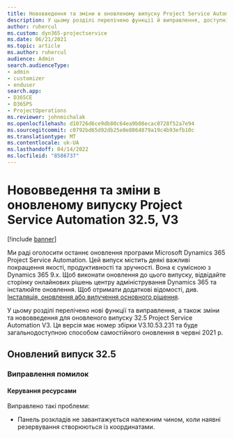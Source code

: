 ```yaml
---
title: Нововведення та зміни в оновленому випуску Project Service Automation 32.5, V3
description: У цьому розділі перелічено функції й виправлення, доступні у випуску Project Service Automation 32.5, V3.
author: ruhercul
ms.custom: dyn365-projectservice
ms.date: 06/21/2021
ms.topic: article
ms.author: ruhercul
audience: Admin
search.audienceType:
- admin
- customizer
- enduser
search.app:
- D365CE
- D365PS
- ProjectOperations
ms.reviewer: johnmichalak
ms.openlocfilehash: d10726d6ce9db80c64ea9b08ecac0728f52a7e94
ms.sourcegitcommit: c0792bd65d92db25e0e8864879a19c4b93efb10c
ms.translationtype: MT
ms.contentlocale: uk-UA
ms.lasthandoff: 04/14/2022
ms.locfileid: "8586737"
---
```

# <a name="whats-new-or-changed-in-project-service-automation-update-release-325-v3"></a>Нововведення та зміни в оновленому випуску Project Service Automation 32.5, V3

[!include [banner](../includes/psa-now-project-operations.md)]

Ми раді оголосити останнє оновлення програми Microsoft Dynamics 365 Project Service Automation. Цей випуск містить деякі важливі покращення якості, продуктивності та зручності. Вона є сумісною з Dynamics 365 9.x. Щоб виконати оновлення до цього випуску, відвідайте сторінку онлайнових рішень центру адміністрування Dynamics 365 та інсталюйте оновлення. Щоб отримати додаткові відомості, див. [Інсталяція, оновлення або вилучення основного рішення](/power-platform/admin/install-remove-preferred-solution).

У цьому розділі перелічено нові функції та виправлення, а також зміни та нововведення для оновленого випуску 32.5 Project Service Automation V3. Ця версія має номер збірки V3.10.53.231 та буде загальнодоступною способом самостійного оновлення в червні 2021 р.

## <a name="update-release-325"></a>Оновлений випуск 32.5

### <a name="bug-fixes"></a>Виправлення помилок

#### <a name="resource-management"></a>Керування ресурсами

Виправлено такі проблеми:

- Панель розкладів не завантажується належним чином, коли наявні резервування створюються із координатами.

